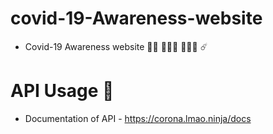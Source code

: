 # covid-19-Awareness-website
 
 - Covid-19 Awareness website 👷🏻 👷🏻‍♂️ 👷🏻‍♀️ ☄️

# API Usage 🤖
 - Documentation of API - https://corona.lmao.ninja/docs 
  
